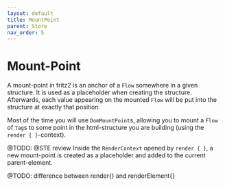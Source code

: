 ```yaml
---
layout: default
title: MountPoint
parent: Store
nav_order: 5
---
```

# Mount-Point

A mount-point in fritz2 is an anchor of a `Flow` somewhere in a given structure. It is used as a placeholder when creating the structure. 
Afterwards, each value appearing on the mounted `Flow` will be put into the structure at exactly that position. 

Most of the time you will use `DomMountPoint`s, allowing you to mount a `Flow` of `Tag`s to some point in the 
html-structure you are building (using the `render { }`-context).

@TODO: @STE review
Inside the `RenderContext` opened by `render { }`, a new mount-point is created as a placeholder and 
added to the current parent-element.

@TODO: difference between render{} and renderElement{}